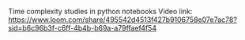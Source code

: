 Time complexity studies in python notebooks
Video link: https://www.loom.com/share/495542d4513f427b9106758e07e7ac78?sid=b6c96b3f-c6ff-4b4b-b69a-a79ffaef4f54
